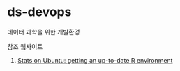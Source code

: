 # ds-devops
데이터 과학을 위한 개발환경

참조 웹사이트

1. [Stats on Ubuntu: getting an up-to-date R environment](http://blog.terminal.com/getting-an-up-to-date-r-and-rstudio-installation-on-ubuntu/)